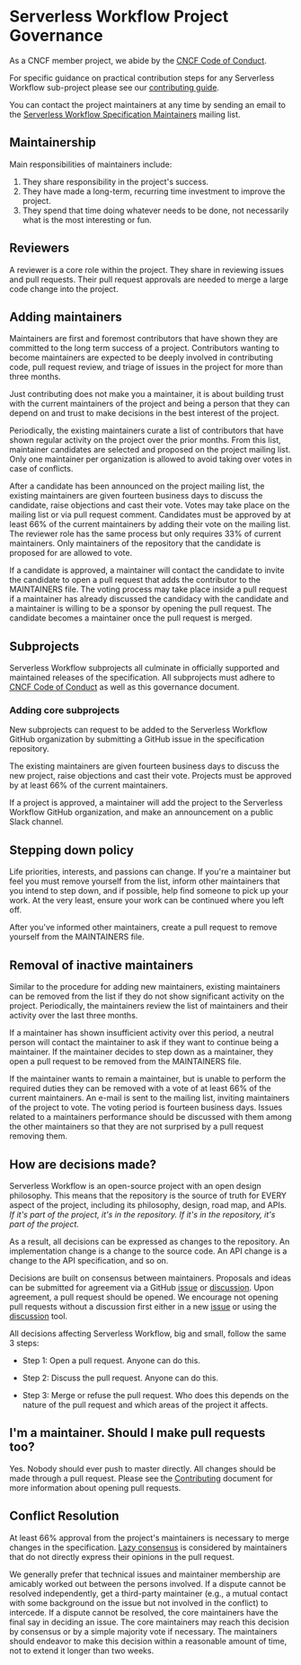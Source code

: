 # Serverless Workflow Project Governance

As a CNCF member project, we abide by the [CNCF Code of Conduct](https://github.com/cncf/foundation/blob/master/code-of-conduct.md).

For specific guidance on practical contribution steps for any Serverless Workflow sub-project please
see our [contributing guide](contributing.md).

You can contact the project maintainers at any time by sending an email to the 
[Serverless Workflow Specification Maintainers](mailto:cncf-serverlessws-maintainers@lists.cncf.io)
 mailing list.

## Maintainership

Main responsibilities of maintainers include:

1) They share responsibility in the project's success.
2) They have made a long-term, recurring time investment to improve the project.
3) They spend that time doing whatever needs to be done, not necessarily what
is the most interesting or fun.

## Reviewers

A reviewer is a core role within the project.
They share in reviewing issues and pull requests. Their pull request approvals
are needed to merge a large code change into the project.

## Adding maintainers

Maintainers are first and foremost contributors that have shown they are
committed to the long term success of a project. Contributors wanting to become
maintainers are expected to be deeply involved in contributing code, pull
request review, and triage of issues in the project for more than three months.

Just contributing does not make you a maintainer, it is about building trust
with the current maintainers of the project and being a person that they can
depend on and trust to make decisions in the best interest of the project.

Periodically, the existing maintainers curate a list of contributors that have
shown regular activity on the project over the prior months. From this list,
maintainer candidates are selected and proposed on the project mailing list.
Only one maintainer per organization is allowed to avoid taking over votes in case of conflicts.

After a candidate has been announced on the project mailing list, the
existing maintainers are given fourteen business days to discuss the candidate,
raise objections and cast their vote. Votes may take place on the mailing list
or via pull request comment. Candidates must be approved by at least 66% of the
current maintainers by adding their vote on the mailing list. The reviewer role
has the same process but only requires 33% of current maintainers. Only
maintainers of the repository that the candidate is proposed for are allowed to
vote.

If a candidate is approved, a maintainer will contact the candidate to invite
the candidate to open a pull request that adds the contributor to the
MAINTAINERS file. The voting process may take place inside a pull request if a
maintainer has already discussed the candidacy with the candidate and a
maintainer is willing to be a sponsor by opening the pull request. The candidate
becomes a maintainer once the pull request is merged.

## Subprojects

Serverless Workflow subprojects all culminate in officially supported and
maintained releases of the specification.
All subprojects must adhere to
[CNCF Code of Conduct](https://github.com/cncf/foundation/blob/master/code-of-conduct.md)
as well as this governance document.

### Adding core subprojects

New subprojects can request to be added to the Serverless Workflow GitHub
organization by submitting a GitHub issue in the specification repository.

The existing maintainers are given fourteen business days to discuss the new
project, raise objections and cast their vote. Projects must be approved by at
least 66% of the current maintainers.

If a project is approved, a maintainer will add the project to the Serverless Workflow
GitHub organization, and make an announcement on a public Slack channel.

## Stepping down policy

Life priorities, interests, and passions can change. If you're a maintainer but
feel you must remove yourself from the list, inform other maintainers that you
intend to step down, and if possible, help find someone to pick up your work.
At the very least, ensure your work can be continued where you left off.

After you've informed other maintainers, create a pull request to remove
yourself from the MAINTAINERS file.

## Removal of inactive maintainers

Similar to the procedure for adding new maintainers, existing maintainers can
be removed from the list if they do not show significant activity on the
project. Periodically, the maintainers review the list of maintainers and their
activity over the last three months.

If a maintainer has shown insufficient activity over this period, a neutral
person will contact the maintainer to ask if they want to continue being
a maintainer. If the maintainer decides to step down as a maintainer, they
open a pull request to be removed from the MAINTAINERS file.

If the maintainer wants to remain a maintainer, but is unable to perform the
required duties they can be removed with a vote of at least 66% of
the current maintainers. An e-mail is sent to the
mailing list, inviting maintainers of the project to vote. The voting period is
fourteen business days. Issues related to a maintainers performance should be
discussed with them among the other maintainers so that they are not surprised
by a pull request removing them.

## How are decisions made?

Serverless Workflow is an open-source project with an open design philosophy. This means
that the repository is the source of truth for EVERY aspect of the project,
including its philosophy, design, road map, and APIs. *If it's part of the
project, it's in the repository. If it's in the repository, it's part of the project.*

As a result, all decisions can be expressed as changes to the repository. An
implementation change is a change to the source code. An API change is a change
to the API specification, and so on.

Decisions are built on consensus between maintainers. Proposals and ideas can be submitted
for agreement via a GitHub [issue](issues) or [discussion](discussions).
Upon agreement, a pull request should be opened. We encourage not opening pull
requests without a discussion first either in a new [issue](issues) or using
the [discussion](discussions) tool.

All decisions affecting Serverless Workflow, big and small, follow the same 3 steps:

* Step 1: Open a pull request. Anyone can do this.

* Step 2: Discuss the pull request. Anyone can do this.

* Step 3: Merge or refuse the pull request. Who does this depends on the nature
of the pull request and which areas of the project it affects.

## I'm a maintainer. Should I make pull requests too?

Yes. Nobody should ever push to master directly. All changes should be
made through a pull request. Please see the [Contributing](contributing.md)
document for more information about opening pull requests.

## Conflict Resolution

At least 66% approval from the project's maintainers is necessary to merge changes
in the specification. [Lazy consensus](http://communitymgt.wikia.com/wiki/Lazy_consensus)
is considered by maintainers that do not directly express their opinions in the pull request.

We generally prefer that technical issues and maintainer membership are amicably
worked out between the persons involved. If a dispute cannot be resolved independently,
get a third-party maintainer (e.g., a mutual contact with some background on the issue
but not involved in the conflict) to intercede. If a dispute cannot be resolved,
the core maintainers have the final say in deciding an issue. The core maintainers
may reach this decision by consensus or by a simple majority vote if necessary.
The maintainers should endeavor to make this decision within a reasonable amount
of time, not to extend it longer than two weeks.
